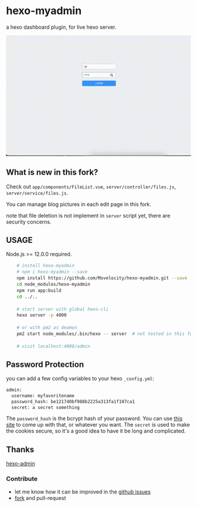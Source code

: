 # hexo-myadmin

a hexo dashboard plugin, for live hexo server.

![example](./example.gif)

## What is new in this fork?

Check out `app/components/FileList.vue`, `server/controller/files.js`, `server/service/files.js`.

You can manage blog pictures in each edit page in this fork. 

note that file deletion is not implement in `server` script yet, there are security concerns.

## USAGE

Node.js >= 12.0.0 required.

```bash
    # install hexo-myadmin
    # npm i hexo-myadmin --save
    npm install https://github.com/Movelocity/hexo-myadmin.git --save
    cd node_modules/hexo-myadmin
    npm run app:build
    cd ../..

    # start server with global hexo-cli
    hexo server -p 4000

    # or with pm2 as deamon
    pm2 start node_modules/.bin/hexo -- server  # not tested in this fork

    # visit localhost:4000/admin
```


## Password Protection

you can add a few config variables to your hexo `_config.yml`:

```
admin:
  username: myfavoritename
  password_hash: be121740bf988b2225a313fa1f107ca1
  secret: a secret something
```

The `password_hash` is the bcrypt hash of your password. You can use [this
site](https://www.bcrypt-generator.com/) to come up with that, or whatever you
want. The `secret` is used to make the cookies secure, so it's a good idea to
have it be long and complicated.

## Thanks

[hexo-admin](https://www.npmjs.com/hexo-admin)

### Contribute
- let me know how it can be improved in the [github issues](https://github.com/thesadabc/hexo-myadmin/issues)
- [fork](https://github.com/thesadabc/hexo-myadmin) and pull-request
